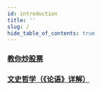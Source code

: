 ```yaml
---
id: introduction
title: ''
slug: /
hide_table_of_contents: true
---
```


### [教你炒股票](stocks/intro1)

### [文史哲学（《论语》详解）](confucius/misc01)

